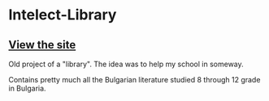# Intelect-Library
## [View the site](http://hrigunov.github.io/Intelect-Library/)
Old project of a "library". The idea was to help my school in someway.

Contains pretty much all the Bulgarian literature studied 8 through 12 grade in Bulgaria. 
